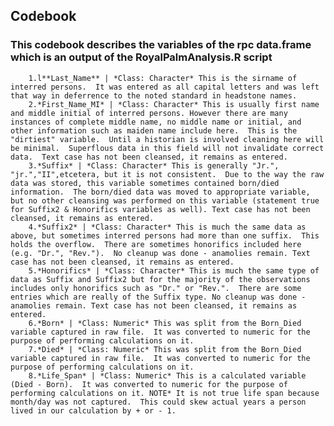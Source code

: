 ## Codebook
### This codebook describes the variables of the rpc data.frame which is an output of the RoyalPalmAnalysis.R script
        
        1.l**Last_Name** | *Class: Character* This is the sirname of interred persons.  It was entered as all capital letters and was left that way in deferrence to the noted standard in headstone names.
        2.*First_Name_MI* | *Class: Character* This is usually first name and middle initial of interred persons. However there are many instances of complete middle name, no middle name or initial, and other information such as maiden name include here.  This is the "dirtiest" variable.  Until a historian is involved cleaning here will be minimal.  Superflous data in this field will not invalidate correct data.  Text case has not been cleansed, it remains as entered.
        3.*Suffix* | *Class: Character* This is generally "Jr.", "jr.","II",etcetera, but it is not consistent.  Due to the way the raw data was stored, this variable sometimes contained born/died information.  The born/died data was moved to appropriate variable, but no other cleansing was performed on this variable (statement true for Suffix2 & Honorifics variables as well). Text case has not been cleansed, it remains as entered.
        4.*Suffix2* | *Class: Character* This is much the same data as above, but sometimes interred persons had more than one suffix.  This holds the overflow.  There are sometimes honorifics included here (e.g. "Dr.", "Rev.").  No cleanup was done - anamolies remain. Text case has not been cleansed, it remains as entered.
        5.*Honorifics* | *Class: Character* This is much the same type of data as Suffix and Suffix2 but for the majority of the observations includes only honorifics such as "Dr." or "Rev.".  There are some entries which are really of the Suffix type. No cleanup was done - anamolies remain. Text case has not been cleansed, it remains as entered.
        6.*Born* | *Class: Numeric* This was split from the Born_Died variable captured in raw file.  It was converted to numeric for the purpose of performing calculations on it.
        7.*Died* | *Class: Numeric* This was split from the Born_Died variable captured in raw file.  It was converted to numeric for the purpose of performing calculations on it.
        8.*Life_Span* | *Class: Numeric* This is a calculated variable (Died - Born).  It was converted to numeric for the purpose of performing calculations on it. NOTE* It is not true life span because month/day was not captured.  This could skew actual years a person lived in our calculation by + or - 1.
